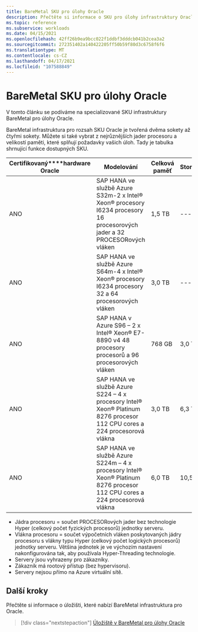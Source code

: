 ```yaml
---
title: BareMetal SKU pro úlohy Oracle
description: Přečtěte si informace o SKU pro úlohy infrastruktury Oracle BareMetal.
ms.topic: reference
ms.subservice: workloads
ms.date: 04/15/2021
ms.openlocfilehash: 42ff26b9ea9bcc022f1ddbf3dddcb041b2cea3a2
ms.sourcegitcommit: 272351402a140422205ff50b59f80d3c6758f6f6
ms.translationtype: MT
ms.contentlocale: cs-CZ
ms.lasthandoff: 04/17/2021
ms.locfileid: "107588849"
---
```

# <a name="baremetal-skus-for-oracle-workloads"></a>BareMetal SKU pro úlohy Oracle

V tomto článku se podíváme na specializované SKU infrastruktury BareMetal pro úlohy Oracle.

BareMetal infrastruktura pro rozsah SKU Oracle je tvořená dvěma sokety až čtyřmi sokety. Můžete si také vybrat z nejrůznějších jader procesoru a velikostí paměti, které splňují požadavky vašich úloh. Tady je tabulka shrnující funkce dostupných SKU.
 
| **Certifikovaný****hardware** Oracle   | **Modelování** | **Celková paměť** | **Storage** | **Dostupnost** |
| --- | --- | --- | --- | --- |
| ANO | SAP HANA ve službě Azure S32m-2 x Intel® Xeon® procesory I6234 procesory 16 procesorových jader a 32 PROCESORových vláken | 1,5 TB | --- | K dispozici. |
| ANO | SAP HANA ve službě Azure S64m-4 x Intel® Xeon® procesory I6234 procesory 32 a 64 procesorových vláken | 3,0 TB | --- | K dispozici. |
| ANO | SAP HANA v Azure S96 – 2 x Intel® Xeon® E7-8890 v4 48 procesory procesorů a 96 procesorových vláken | 768 GB | 3,0 TB | K dispozici. |
| ANO | SAP HANA ve službě Azure S224 – 4 x procesory Intel® Xeon® Platinum 8276 procesor 112 CPU cores a 224 procesorová vlákna | 3,0 TB | 6,3 TB | K dispozici. |
| ANO | SAP HANA ve službě Azure S224m – 4 x procesory Intel® Xeon® Platinum 8276 procesor 112 CPU cores a 224 procesorová vlákna | 6,0 TB | 10,5 TB | K dispozici. |

- Jádra procesoru = součet PROCESORových jader bez technologie Hyper (celkový počet fyzických procesorů) jednotky serveru. 
- Vlákna procesoru = součet výpočetních vláken poskytovaných jádry procesoru s vlákny typu Hyper (celkový počet logických procesorů) jednotky serveru. Většina jednotek je ve výchozím nastavení nakonfigurována tak, aby používala Hyper-Threading technologie.
- Servery jsou vyhrazeny pro zákazníky.
- Zákazník má rootový přístup (bez hypervisoru).
- Servery nejsou přímo na Azure virtuální sítě.

## <a name="next-steps"></a>Další kroky

Přečtěte si informace o úložišti, které nabízí BareMetal infrastruktura pro Oracle.

> [!div class="nextstepaction"]
> [Úložiště v BareMetal pro úlohy Oracle](oracle-baremetal-storage.md)
